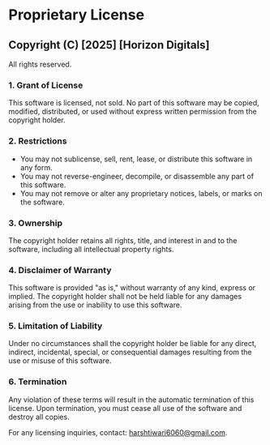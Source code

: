 # Proprietary License

## Copyright (C) [2025] [Horizon Digitals]

All rights reserved.

### 1. Grant of License
This software is licensed, not sold. No part of this software may be copied, modified, distributed, or used without express written permission from the copyright holder.

### 2. Restrictions
- You may not sublicense, sell, rent, lease, or distribute this software in any form.
- You may not reverse-engineer, decompile, or disassemble any part of this software.
- You may not remove or alter any proprietary notices, labels, or marks on the software.

### 3. Ownership
The copyright holder retains all rights, title, and interest in and to the software, including all intellectual property rights.

### 4. Disclaimer of Warranty
This software is provided "as is," without warranty of any kind, express or implied. The copyright holder shall not be held liable for any damages arising from the use or inability to use this software.

### 5. Limitation of Liability
Under no circumstances shall the copyright holder be liable for any direct, indirect, incidental, special, or consequential damages resulting from the use or misuse of this software.

### 6. Termination
Any violation of these terms will result in the automatic termination of this license. Upon termination, you must cease all use of the software and destroy all copies.

For any licensing inquiries, contact: harshtiwari6060@gmail.com.

